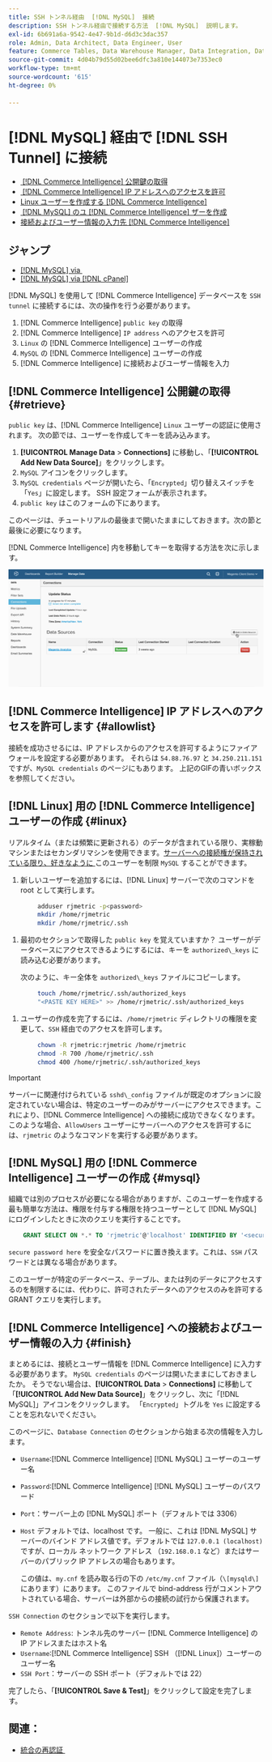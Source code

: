 ```yaml
---
title: SSH トンネル経由  [!DNL MySQL]  接続
description: SSH トンネル経由で接続する方法  [!DNL MySQL]  説明します。
exl-id: 6b691a6a-9542-4e47-9b1d-d6d3c3dac357
role: Admin, Data Architect, Data Engineer, User
feature: Commerce Tables, Data Warehouse Manager, Data Integration, Data Import/Export, SQL Report Builder
source-git-commit: 4d04b79d55d02bee6dfc3a810e144073e7353ec0
workflow-type: tm+mt
source-wordcount: '615'
ht-degree: 0%

---
```


# [!DNL MySQL] 経由で [!DNL SSH Tunnel] に接続

* [&#x200B; [!DNL Commerce Intelligence]  公開鍵の取得](#retrieve)
* [&#x200B; [!DNL Commerce Intelligence] IP アドレスへのアクセスを許可](#allowlist)
* [Linux ユーザーを作成する  [!DNL Commerce Intelligence]](#linux)
* [&#x200B; [!DNL MySQL]  のユ  [!DNL Commerce Intelligence] ザーを作成](#mysql)
* [接続およびユーザー情報の入力先  [!DNL Commerce Intelligence]](#finish)

## ジャンプ

* [[!DNL MySQL] via &#x200B;](../integrations/mysql-via-a-direct-connection.md)
* [[!DNL MySQL] via [!DNL cPanel]](../integrations/mysql-via-cpanel.md)

[!DNL MySQL] を使用して [!DNL Commerce Intelligence] データベースを `SSH tunnel` に接続するには、次の操作を行う必要があります。

1. [!DNL Commerce Intelligence] `public key` の取得
1. [!DNL Commerce Intelligence] `IP address` へのアクセスを許可
1. `Linux` の [!DNL Commerce Intelligence] ユーザーの作成
1. `MySQL` の [!DNL Commerce Intelligence] ユーザーの作成
1. [!DNL Commerce Intelligence] に接続およびユーザー情報を入力


## [!DNL Commerce Intelligence] 公開鍵の取得 {#retrieve}

`public key` は、[!DNL Commerce Intelligence] `Linux` ユーザーの認証に使用されます。 次の節では、ユーザーを作成してキーを読み込みます。

1. **[!UICONTROL Manage Data** > **Connections]** に移動し、「**[!UICONTROL Add New Data Source]**」をクリックします。
1. `MySQL` アイコンをクリックします。
1. `MySQL credentials` ページが開いたら、「`Encrypted`」切り替えスイッチを「`Yes`」に設定します。 SSH 設定フォームが表示されます。
1. `public key` はこのフォームの下にあります。

このページは、チュートリアルの最後まで開いたままにしておきます。次の節と最後に必要になります。

[!DNL Commerce Intelligence] 内を移動してキーを取得する方法を次に示します。

![SSH トンネルを介した MySQL 接続のアニメーションによるデモ &#x200B;](../../../assets/MySQL_SSH.gif)<!--{: width="770"}-->

## [!DNL Commerce Intelligence] IP アドレスへのアクセスを許可します {#allowlist}

接続を成功させるには、IP アドレスからのアクセスを許可するようにファイアウォールを設定する必要があります。 それらは `54.88.76.97` と `34.250.211.151` ですが、`MySQL credentials` のページにもあります。 上記のGIFの青いボックスを参照してください。

## [!DNL Linux] 用の [!DNL Commerce Intelligence] ユーザーの作成 {#linux}

リアルタイム（または頻繁に更新される）のデータが含まれている限り、実稼動マシンまたはセカンダリマシンを使用できます。 [&#x200B; サーバーへの接続権が保持されている限り、好きなように &#x200B;](../../../administrator/account-management/restrict-db-access.md) このユーザーを制限 `MySQL` することができます。

1. 新しいユーザーを追加するには、[!DNL Linux] サーバーで次のコマンドを root として実行します。

```bash
        adduser rjmetric -p<password>
        mkdir /home/rjmetric
        mkdir /home/rjmetric/.ssh
```

1. 最初のセクションで取得した `public key` を覚えていますか？ ユーザーがデータベースにアクセスできるようにするには、キーを `authorized\_keys` に読み込む必要があります。

   次のように、キー全体を `authorized\_keys` ファイルにコピーします。

```bash
        touch /home/rjmetric/.ssh/authorized_keys
        "<PASTE KEY HERE>" >> /home/rjmetric/.ssh/authorized_keys
```

1. ユーザーの作成を完了するには、`/home/rjmetric` ディレクトリの権限を変更して、`SSH` 経由でのアクセスを許可します。

```bash
        chown -R rjmetric:rjmetric /home/rjmetric
        chmod -R 700 /home/rjmetric/.ssh
        chmod 400 /home/rjmetric/.ssh/authorized_keys
```

>[!IMPORTANT]
>
>サーバーに関連付けられている `sshd\_config` ファイルが既定のオプションに設定されていない場合は、特定のユーザーのみがサーバーにアクセスできます。これにより、[!DNL Commerce Intelligence] への接続に成功できなくなります。 このような場合、`AllowUsers` ユーザーにサーバーへのアクセスを許可するには、`rjmetric` のようなコマンドを実行する必要があります。

## [!DNL MySQL] 用の [!DNL Commerce Intelligence] ユーザーの作成 {#mysql}

組織では別のプロセスが必要になる場合がありますが、このユーザーを作成する最も簡単な方法は、権限を付与する権限を持つユーザーとして [!DNL MySQL] にログインしたときに次のクエリを実行することです。

```sql
    GRANT SELECT ON *.* TO 'rjmetric'@'localhost' IDENTIFIED BY '<secure password here>';
```

`secure password here` を安全なパスワードに置き換えます。これは、`SSH` パスワードとは異なる場合があります。

このユーザーが特定のデータベース、テーブル、または列のデータにアクセスするのを制限するには、代わりに、許可されたデータへのアクセスのみを許可する GRANT クエリを実行します。

## [!DNL Commerce Intelligence] への接続およびユーザー情報の入力 {#finish}

まとめるには、接続とユーザー情報を [!DNL Commerce Intelligence] に入力する必要があります。 `MySQL credentials` のページは開いたままにしておきましたか。 そうでない場合は、**[!UICONTROL Data** > **Connections]** に移動して「**[!UICONTROL Add New Data Source]**」をクリックし、次に「[!DNL MySQL]」アイコンをクリックします。 「`Encrypted`」トグルを `Yes` に設定することを忘れないでください。

このページに、`Database Connection` のセクションから始まる次の情報を入力します。

* `Username`:[!DNL Commerce Intelligence] [!DNL MySQL] ユーザーのユーザー名
* `Password`:[!DNL Commerce Intelligence] [!DNL MySQL] ユーザーのパスワード
* `Port`：サーバー上の [!DNL MySQL] ポート（デフォルトでは 3306）
* `Host` デフォルトでは、localhost です。 一般に、これは [!DNL MySQL] サーバーのバインド アドレス値です。デフォルトでは `127.0.0.1 (localhost)` ですが、ローカル ネットワーク アドレス （`192.168.0.1` など）またはサーバーのパブリック IP アドレスの場合もあります。

  この値は、`my.cnf` を読み取る行の下の `/etc/my.cnf` ファイル（`\[mysqld\]` にあります）にあります。 このファイルで bind-address 行がコメントアウトされている場合、サーバーは外部からの接続の試行から保護されます。

`SSH Connection` のセクションで以下を実行します。

* `Remote Address`: トンネル先のサーバー [!DNL Commerce Intelligence] の IP アドレスまたはホスト名
* `Username`:[!DNL Commerce Intelligence] SSH （[!DNL Linux]）ユーザーのユーザー名
* `SSH Port`：サーバーの SSH ポート（デフォルトでは 22）

完了したら、「**[!UICONTROL Save & Test]**」をクリックして設定を完了します。

## 関連：

* [&#x200B; 統合の再認証 &#x200B;](https://experienceleague.adobe.com/docs/commerce-knowledge-base/kb/how-to/mbi-reauthenticating-integrations.html)

